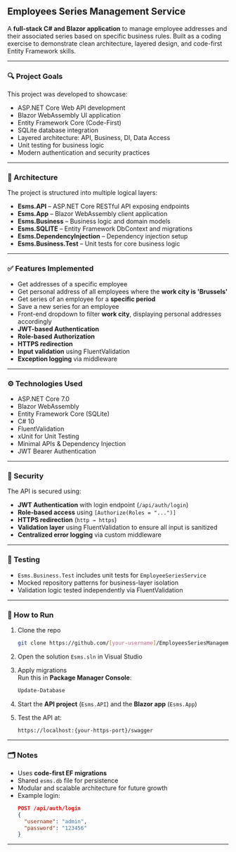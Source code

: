 ## Employees Series Management Service

A **full-stack C# and Blazor application** to manage employee addresses and their associated series based on specific business rules. Built as a coding exercise to demonstrate clean architecture, layered design, and code-first Entity Framework skills.

---

### 🔍 Project Goals

This project was developed to showcase:

- ASP.NET Core Web API development
- Blazor WebAssembly UI application
- Entity Framework Core (Code-First)
- SQLite database integration
- Layered architecture: API, Business, DI, Data Access
- Unit testing for business logic
- Modern authentication and security practices

---

### 🧱 Architecture

The project is structured into multiple logical layers:

- **Esms.API** – ASP.NET Core RESTful API exposing endpoints
- **Esms.App** – Blazor WebAssembly client application
- **Esms.Business** – Business logic and domain models
- **Esms.SQLITE** – Entity Framework DbContext and migrations
- **Esms.DependencyInjection** – Dependency injection setup
- **Esms.Business.Test** – Unit tests for core business logic

---

### ✅ Features Implemented

- Get addresses of a specific employee
- Get personal address of all employees where the **work city is 'Brussels'**
- Get series of an employee for a **specific period**
- Save a new series for an employee
- Front-end dropdown to filter **work city**, displaying personal addresses accordingly
- **JWT-based Authentication**
- **Role-based Authorization**
- **HTTPS redirection**
- **Input validation** using FluentValidation
- **Exception logging** via middleware

---

### ⚙️ Technologies Used

- ASP.NET Core 7.0
- Blazor WebAssembly
- Entity Framework Core (SQLite)
- C# 10
- FluentValidation
- xUnit for Unit Testing
- Minimal APIs & Dependency Injection
- JWT Bearer Authentication

---

### 🔐 Security

The API is secured using:

- **JWT Authentication** with login endpoint (`/api/auth/login`)
- **Role-based access** using `[Authorize(Roles = "...")]`
- **HTTPS redirection** (`http → https`)
- **Validation layer** using FluentValidation to ensure all input is sanitized
- **Centralized error logging** via custom middleware

---

### 🥮 Testing

- `Esms.Business.Test` includes unit tests for `EmployeeSeriesService`
- Mocked repository patterns for business-layer isolation
- Validation logic tested independently via FluentValidation

---

### 🚀 How to Run

1. Clone the repo  
   ```bash
   git clone https://github.com/[your-username]/EmployeesSeriesManagementService.git
   ```

2. Open the solution `Esms.sln` in Visual Studio

3. Apply migrations  
   Run this in **Package Manager Console**:
   ```powershell
   Update-Database
   ```

4. Start the **API project** (`Esms.API`) and the **Blazor app** (`Esms.App`)

5. Test the API at:
   ```
   https://localhost:{your-https-port}/swagger
   ```

---

### 🗂️ Notes

- Uses **code-first EF migrations**
- Shared `esms.db` file for persistence
- Modular and scalable architecture for future growth
- Example login:  
  ```json
  POST /api/auth/login  
  {
    "username": "admin",
    "password": "123456"
  }
  ```

---


